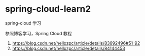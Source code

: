 # spring-cloud-learn2
spring-cloud 学习

参照博客学习，Spring Cloud 教程
1. https://blog.csdn.net/hellozpc/article/details/83692496#51_92
2. https://blog.csdn.net/hellozpc/article/details/84144453